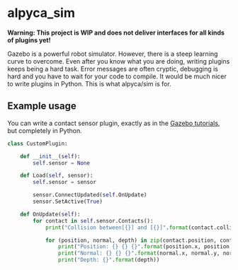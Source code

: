 # alpyca_sim

**Warning: This project is WIP and does not deliver interfaces for all kinds of plugins yet!**  

Gazebo is a powerful robot simulator. However, there is a steep learning curve to overcome. Even after you know what you are doing, 
writing plugins keeps being a hard task. Error messages are often cryptic, debugging is hard and you have to wait for your code to compile. 
It would be much nicer to write plugins in Python. This is what alpyca/sim is for.  

## Example usage
You can write a contact sensor plugin, exactly as in the [Gazebo tutorials](http://gazebosim.org/tutorials?tut=contact_sensor), but completely in Python. 

```python
class CustomPlugin:

    def __init__(self):
        self.sensor = None

    def Load(self, sensor):
        self.sensor = sensor

        sensor.ConnectUpdated(self.OnUpdate)
        sensor.SetActive(True)

    def OnUpdate(self):
        for contact in self.sensor.Contacts():
            print("Collision between[{}] and [{}]".format(contact.collision1, contact.collision2))

            for (position, normal, depth) in zip(contact.position, contact.normal, contact.depth):
                print("Position: {} {} {}".format(position.x, position.y, position.z))
                print("Normal: {} {} {}".format(normal.x, normal.y, normal.z))
                print("Depth: {}".format(depth))

```
